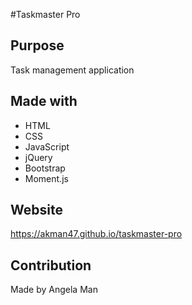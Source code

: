 #Taskmaster Pro

## Purpose
Task management application

## Made with
* HTML
* CSS
* JavaScript
* jQuery
* Bootstrap
* Moment.js

## Website
https://akman47.github.io/taskmaster-pro

## Contribution
Made by Angela Man